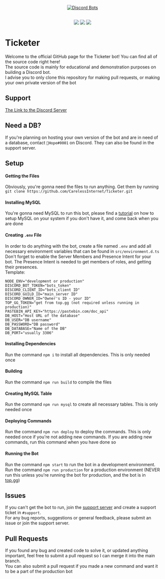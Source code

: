 <div align="center">

[![Discord Bots](https://top.gg/api/widget/880454049370083329.svg)](https://top.gg/bot/880454049370083329)

</div><br>

<div align="center">
  <img src="https://shields.io/github/package-json/v/CarelessInternet/Ticketer">
  <img src="https://shields.io/github/license/CarelessInternet/Ticketer">
  <img src="https://shields.io/github/commit-activity/m/CarelessInternet/Ticketer?color=green">
</div>

# Ticketer

Welcome to the official GitHub page for the Ticketer bot! You can find all of the source code right here!<br>
The source code is mainly for educational and demonstration purposes on building a Discord bot.<br>
I advise you to only clone this repository for making pull requests, or making your own private version of the bot

## Support

[The Link to the Discord Server](https://discord.gg/kswKHpJeqC)

## Need a DB?

If you're planning on hosting your own version of the bot and are in need of a database, contact `🙏Hope#0001` on Discord. They can also be found in the support server.

## Setup

#### Getting the Files

Obviously, you're gonna need the files to run anything. Get them by running `git clone https://github.com/CarelessInternet/Ticketer.git`

#### Installing MySQL

You're gonna need MySQL to run this bot, please find a [tutorial](https://www.digitalocean.com/community/tutorials/how-to-install-mysql-on-ubuntu-20-04) on how to setup MySQL on your system if you don't have it, and come back when you are done

#### Creating `.env` File

In order to do anything with the bot, create a file named `.env` and add all necessary environment variables that can be found in `src/environment.d.ts`<br>
Don't forget to enable the Server Members and Presence Intent for your bot. The Presence Intent is needed to get members of roles, and getting their presences.<br>
Template:
```env
NODE_ENV="development or production"
DISCORD_BOT_TOKEN="bots_token"
DISCORD_CLIENT_ID="bots_client ID"
DISCORD_GUILD_ID="main_server ID"
DISCORD_OWNER_ID="Owner's ID - your ID"
TOP_GG_TOKEN="get from top.gg (not required unless running in production)"
PASTEBIN_API_KEY="https://pastebin.com/doc_api"
DB_HOST="Host URL of the database"
DB_USER="DB username"
DB_PASSWORD="DB password"
DB_DATABASE="Name of the DB"
DB_PORT="usually 3306"
```

#### Installing Dependencies

Run the command `npm i` to install all dependencies. This is only needed once

#### Building

Run the command `npm run build` to compile the files

#### Creating MySQL Table

Run the command `npm run mysql` to create all necessary tables. This is only needed once

#### Deploying Commands

Run the command `npm run deploy` to deploy the commands. This is only needed once if you're not adding new commands.
If you are adding new commands, run this command when you have done so

#### Running the Bot

Run the command `npm start` to run the bot in a development environment.<br>
Run the command `npm run production` for a production environment (NEVER run this unless you're running the bot for production, and the bot is in [top.gg](https://top.gg))

## Issues

If you can't get the bot to run, join the [support server](https://discord.gg/kswKHpJeqC) and create a support ticket in `#support`.<br>
For any bug reports, suggestions or general feedback, please submit an issue or join the support server.

## Pull Requests

If you found any bug and created code to solve it, or updated anything important, feel free to submit a pull request so I can merge it into the main branch.<br>
You can also submit a pull request if you made a new command and want it to be a part of the production bot
